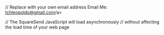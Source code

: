 // Replace with your own email address Email Me:
<a href="mailto:5xkmuo92">tchleopoldo@gmail.com/a>

// The SquareSend JavaScript will load asynchronously // without affecting the
load time of your web page

<script type="text/javascript">
  (function () {
    var ss = document.createElement('script');
    ss.type = 'text/javascript';
    ss.async = true;
    ss.src = document.location.protocol + '//squaresend.com/squaresend.js';
    var s = document.getElementsByTagName('script')[0];
    s.parentNode.insertBefore(ss, s);
  })();
</script>
